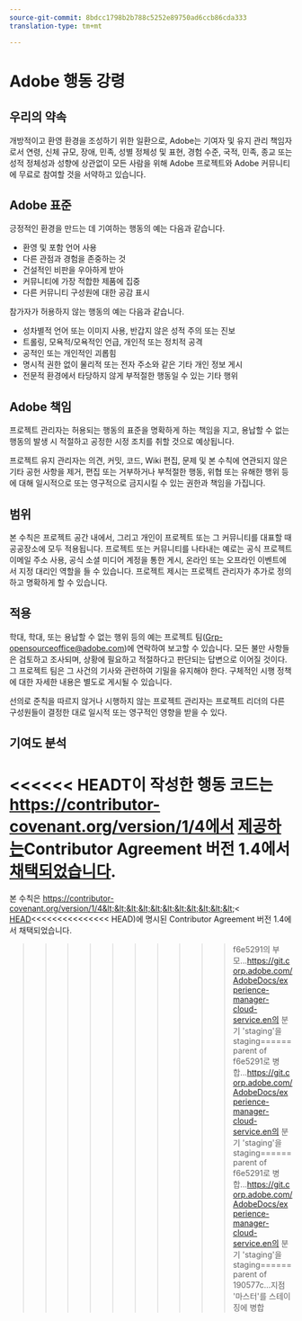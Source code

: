 ```yaml
---
source-git-commit: 8bdcc1798b2b788c5252e89750ad6ccb86cda333
translation-type: tm+mt

---
```

# Adobe 행동 강령

## 우리의 약속

개방적이고 환영 환경을 조성하기 위한 일환으로, Adobe는 기여자 및 유지 관리 책임자로서 연령, 신체 규모, 장애, 민족, 성별 정체성 및 표현, 경험 수준, 국적, 민족, 종교 또는 성적 정체성과 성향에 상관없이 모든 사람을 위해 Adobe 프로젝트와 Adobe 커뮤니티에 무료로 참여할 것을 서약하고 있습니다.

## Adobe 표준

긍정적인 환경을 만드는 데 기여하는 행동의 예는 다음과 같습니다.

* 환영 및 포함 언어 사용
* 다른 관점과 경험을 존중하는 것
* 건설적인 비판을 우아하게 받아
* 커뮤니티에 가장 적합한 제품에 집중
* 다른 커뮤니티 구성원에 대한 공감 표시

참가자가 허용하지 않는 행동의 예는 다음과 같습니다.

* 성차별적 언어 또는 이미지 사용, 반갑지 않은 성적 주의 또는 진보
* 트롤링, 모욕적/모욕적인 언급, 개인적 또는 정치적 공격
* 공적인 또는 개인적인 괴롭힘
* 명시적 권한 없이 물리적 또는 전자 주소와 같은 기타 개인 정보 게시
* 전문적 환경에서 타당하지 않게 부적절한 행동일 수 있는 기타 행위

## Adobe 책임

프로젝트 관리자는 허용되는 행동의 표준을 명확하게 하는 책임을 지고, 용납할 수 없는 행동의 발생 시 적절하고 공정한 시정 조치를 취할 것으로 예상됩니다.

프로젝트 유지 관리자는 의견, 커밋, 코드, Wiki 편집, 문제 및 본 수칙에 연관되지 않은 기타 공헌 사항을 제거, 편집 또는 거부하거나 부적절한 행동, 위협 또는 유해한 행위 등에 대해 일시적으로 또는 영구적으로 금지시킬 수 있는 권한과 책임을 가집니다.

## 범위

본 수칙은 프로젝트 공간 내에서, 그리고 개인이 프로젝트 또는 그 커뮤니티를 대표할 때 공공장소에 모두 적용됩니다. 프로젝트 또는 커뮤니티를 나타내는 예로는 공식 프로젝트 이메일 주소 사용, 공식 소셜 미디어 계정을 통한 게시, 온라인 또는 오프라인 이벤트에서 지정 대리인 역할을 들 수 있습니다. 프로젝트 제시는 프로젝트 관리자가 추가로 정의하고 명확하게 할 수 있습니다.

## 적용

학대, 학대, 또는 용납할 수 없는 행위 등의 예는 프로젝트 팀(Grp-opensourceoffice@adobe.com)에 연락하여 보고할 수 있습니다. 모든 불만 사항들은 검토하고 조사되며, 상황에 필요하고 적절하다고 판단되는 답변으로 이어질 것이다. 그 프로젝트 팀은 그 사건의 기사와 관련하여 기밀을 유지해야 한다. 구체적인 시행 정책에 대한 자세한 내용은 별도로 게시될 수 있습니다.

선의로 준칙을 따르지 않거나 시행하지 않는 프로젝트 관리자는 프로젝트 리더의 다른 구성원들이 결정한 대로 일시적 또는 영구적인 영향을 받을 수 있다.

## 기여도 분석

&lt;&lt;&lt;&lt;&lt;&lt; HEADT이 작성한 행동 코드는 https://contributor-covenant.org/version/1/4에서 [제공하는](https://contributor-covenant.org)Contributor Agreement 버전 1.4에서 [채택되었습니다](https://contributor-covenant.org/version/1/4/).
=======
본 수칙은 https://contributor-covenant.org/version/1/4&lt;&lt;&lt;&lt;&lt;&lt;&lt;&lt;&lt;&lt;&lt;&lt; [HEAD](https://contributor-covenant.org)&lt;&lt;&lt;&lt;&lt;&lt;&lt;&lt;&lt;&lt;&lt;&lt;&lt;&lt;&lt; HEAD)에 명시된 Contributor Agreement [](https://contributor-covenant.org/version/1/4/)버전 1.4에서 채택되었습니다.
>>>>>>>>>>f6e5291의 부모...https://git.corp.adobe.com/AdobeDocs/experience-manager-cloud-service.en의 분기 &#39;staging&#39;을 staging======parent of f6e5291로 병합...https://git.corp.adobe.com/AdobeDocs/experience-manager-cloud-service.en의 분기 &#39;staging&#39;을 staging======parent of f6e5291로 병합...https://git.corp.adobe.com/AdobeDocs/experience-manager-cloud-service.en의 분기 &#39;staging&#39;을 staging======parent of 190577c...지점 &#39;마스터&#39;를 스테이징에 병합





> 
